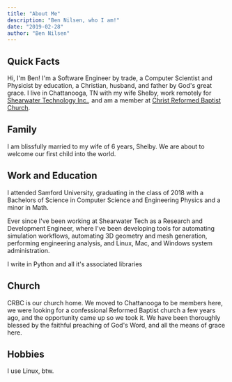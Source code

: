```yaml
---
title: "About Me"
description: "Ben Nilsen, who I am!"
date: "2019-02-28"
author: "Ben Nilsen"
---
```


## Quick Facts
Hi, I'm Ben! I'm a Software Engineer by trade, a Computer Scientist and 
Physicist by education, a Christian, husband, and father by God's great grace.
I live in Chattanooga, TN with my wife Shelby, work remotely for 
[Shearwater Technology Inc.](https://shearwater-tech.com), and am a member at 
[Christ Reformed Baptist Church](https://crbchattanooga.org).

## Family
I am blissfully married to my wife of 6 years, Shelby. We are about to welcome
our first child into the world.

## Work and Education
I attended Samford University, graduating in the class of 2018 with a Bachelors
of Science in Computer Science and Engineering Physics and a minor in Math.

Ever since I've been working at Shearwater Tech as a Research and Development
Engineer, where I've been developing tools for automating simulation workflows,
automating 3D geometry and mesh generation, performing engineering analysis,
and Linux, Mac, and Windows system administration.

I write in Python and all it's associated libraries

## Church
CRBC is our church home. We moved to Chattanooga to be members here, we were
looking for a confessional Reformed Baptist church a few years ago, and the
opportunity came up so we took it. We have been thoroughly blessed by the 
faithful preaching of God's Word, and all the means of grace here.

## Hobbies
I use Linux, btw. 
